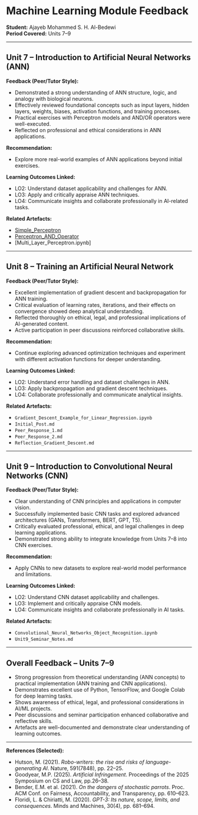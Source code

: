 # Machine Learning Module Feedback
**Student:** Ajayeb Mohammed S. H. Al-Bedewi  
**Period Covered:** Units 7–9  

---

## Unit 7 – Introduction to Artificial Neural Networks (ANN)

**Feedback (Peer/Tutor Style):**
- Demonstrated a strong understanding of ANN structure, logic, and analogy with biological neurons.
- Effectively reviewed foundational concepts such as input layers, hidden layers, weights, biases, activation functions, and training processes.
- Practical exercises with Perceptron models and AND/OR operators were well-executed.
- Reflected on professional and ethical considerations in ANN applications.
  
**Recommendation:**
- Explore more real-world examples of ANN applications beyond initial exercises.
  
**Learning Outcomes Linked:**
- LO2: Understand dataset applicability and challenges for ANN.
- LO3: Apply and critically appraise ANN techniques.
- LO4: Communicate insights and collaborate professionally in AI-related tasks.

**Related Artefacts:**
- [Simple_Perceptron](../../Units/Unit7-9/Artefacts/Unit07_Ex1_simple_perceptron.ipynb)
- [Perceptron_AND_Operator](../../Units/Unit7-9/Artefacts/Unit07_Ex2_perceptron_AND_operator.ipynb)
- [Multi_Layer_Perceptron.ipynb]

---

## Unit 8 – Training an Artificial Neural Network

**Feedback (Peer/Tutor Style):**
- Excellent implementation of gradient descent and backpropagation for ANN training.
- Critical evaluation of learning rates, iterations, and their effects on convergence showed deep analytical understanding.
- Reflected thoroughly on ethical, legal, and professional implications of AI-generated content.
- Active participation in peer discussions reinforced collaborative skills.
  
**Recommendation:**
- Continue exploring advanced optimization techniques and experiment with different activation functions for deeper understanding.

**Learning Outcomes Linked:**
- LO2: Understand error handling and dataset challenges in ANN.
- LO3: Apply backpropagation and gradient descent techniques.
- LO4: Collaborate professionally and communicate analytical insights.

**Related Artefacts:**
- `Gradient_Descent_Example_for_Linear_Regression.ipynb`
- `Initial_Post.md`
- `Peer_Response_1.md`
- `Peer_Response_2.md`
- `Reflection_Gradient_Descent.md`

---

## Unit 9 – Introduction to Convolutional Neural Networks (CNN)

**Feedback (Peer/Tutor Style):**
- Clear understanding of CNN principles and applications in computer vision.
- Successfully implemented basic CNN tasks and explored advanced architectures (GANs, Transformers, BERT, GPT, T5).
- Critically evaluated professional, ethical, and legal challenges in deep learning applications.
- Demonstrated strong ability to integrate knowledge from Units 7–8 into CNN exercises.
  
**Recommendation:**
- Apply CNNs to new datasets to explore real-world model performance and limitations.

**Learning Outcomes Linked:**
- LO2: Understand CNN dataset applicability and challenges.
- LO3: Implement and critically appraise CNN models.
- LO4: Communicate insights and collaborate professionally in AI tasks.

**Related Artefacts:**
- `Convolutional_Neural_Networks_Object_Recognition.ipynb`
- `Unit9_Seminar_Notes.md`

---

## Overall Feedback – Units 7–9

- Strong progression from theoretical understanding (ANN concepts) to practical implementation (ANN training and CNN applications).
- Demonstrates excellent use of Python, TensorFlow, and Google Colab for deep learning tasks.
- Shows awareness of ethical, legal, and professional considerations in AI/ML projects.
- Peer discussions and seminar participation enhanced collaborative and reflective skills.
- Artefacts are well-documented and demonstrate clear understanding of learning outcomes.

---

**References (Selected):**
- Hutson, M. (2021). *Robo-writers: the rise and risks of language-generating AI*. Nature, 591(7848), pp. 22–25.
- Goodyear, M.P. (2025). *Artificial Infringement*. Proceedings of the 2025 Symposium on CS and Law, pp.26–38.
- Bender, E.M. et al. (2021). *On the dangers of stochastic parrots*. Proc. ACM Conf. on Fairness, Accountability, and Transparency, pp. 610–623.
- Floridi, L. & Chiriatti, M. (2020). *GPT-3: Its nature, scope, limits, and consequences*. Minds and Machines, 30(4), pp. 681–694.

